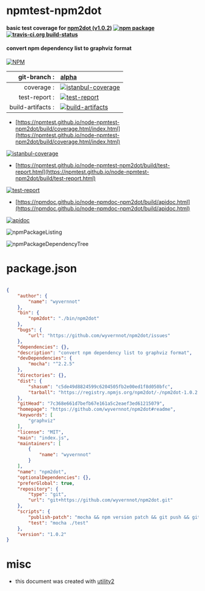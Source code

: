 # npmtest-npm2dot

#### basic test coverage for  [npm2dot (v1.0.2)](https://github.com/wyvernnot/npm2dot#readme)  [![npm package](https://img.shields.io/npm/v/npmtest-npm2dot.svg?style=flat-square)](https://www.npmjs.org/package/npmtest-npm2dot) [![travis-ci.org build-status](https://api.travis-ci.org/npmtest/node-npmtest-npm2dot.svg)](https://travis-ci.org/npmtest/node-npmtest-npm2dot)

#### convert npm dependency list to graphviz format

[![NPM](https://nodei.co/npm/npm2dot.png?downloads=true&downloadRank=true&stars=true)](https://www.npmjs.com/package/npm2dot)

| git-branch : | [alpha](https://github.com/npmtest/node-npmtest-npm2dot/tree/alpha)|
|--:|:--|
| coverage : | [![istanbul-coverage](https://npmtest.github.io/node-npmtest-npm2dot/build/coverage.badge.svg)](https://npmtest.github.io/node-npmtest-npm2dot/build/coverage.html/index.html)|
| test-report : | [![test-report](https://npmtest.github.io/node-npmtest-npm2dot/build/test-report.badge.svg)](https://npmtest.github.io/node-npmtest-npm2dot/build/test-report.html)|
| build-artifacts : | [![build-artifacts](https://npmtest.github.io/node-npmtest-npm2dot/glyphicons_144_folder_open.png)](https://github.com/npmtest/node-npmtest-npm2dot/tree/gh-pages/build)|

- [https://npmtest.github.io/node-npmtest-npm2dot/build/coverage.html/index.html](https://npmtest.github.io/node-npmtest-npm2dot/build/coverage.html/index.html)

[![istanbul-coverage](https://npmtest.github.io/node-npmtest-npm2dot/build/screenCapture.buildCi.browser.%252Ftmp%252Fbuild%252Fcoverage.lib.html.png)](https://npmtest.github.io/node-npmtest-npm2dot/build/coverage.html/index.html)

- [https://npmtest.github.io/node-npmtest-npm2dot/build/test-report.html](https://npmtest.github.io/node-npmtest-npm2dot/build/test-report.html)

[![test-report](https://npmtest.github.io/node-npmtest-npm2dot/build/screenCapture.buildCi.browser.%252Ftmp%252Fbuild%252Ftest-report.html.png)](https://npmtest.github.io/node-npmtest-npm2dot/build/test-report.html)

- [https://npmdoc.github.io/node-npmdoc-npm2dot/build/apidoc.html](https://npmdoc.github.io/node-npmdoc-npm2dot/build/apidoc.html)

[![apidoc](https://npmdoc.github.io/node-npmdoc-npm2dot/build/screenCapture.buildCi.browser.%252Ftmp%252Fbuild%252Fapidoc.html.png)](https://npmdoc.github.io/node-npmdoc-npm2dot/build/apidoc.html)

![npmPackageListing](https://npmtest.github.io/node-npmtest-npm2dot/build/screenCapture.npmPackageListing.svg)

![npmPackageDependencyTree](https://npmtest.github.io/node-npmtest-npm2dot/build/screenCapture.npmPackageDependencyTree.svg)



# package.json

```json

{
    "author": {
        "name": "wyvernnot"
    },
    "bin": {
        "npm2dot": "./bin/npm2dot"
    },
    "bugs": {
        "url": "https://github.com/wyvernnot/npm2dot/issues"
    },
    "dependencies": {},
    "description": "convert npm dependency list to graphviz format",
    "devDependencies": {
        "mocha": "^2.2.5"
    },
    "directories": {},
    "dist": {
        "shasum": "c5de49d8824599c6204505fb2e00ed1f8d050bfc",
        "tarball": "https://registry.npmjs.org/npm2dot/-/npm2dot-1.0.2.tgz"
    },
    "gitHead": "7c368e661d7befb67e161a5c2eaef3ed61215079",
    "homepage": "https://github.com/wyvernnot/npm2dot#readme",
    "keywords": [
        "graphviz"
    ],
    "license": "MIT",
    "main": "index.js",
    "maintainers": [
        {
            "name": "wyvernnot"
        }
    ],
    "name": "npm2dot",
    "optionalDependencies": {},
    "preferGlobal": true,
    "repository": {
        "type": "git",
        "url": "git+https://github.com/wyvernnot/npm2dot.git"
    },
    "scripts": {
        "publish-patch": "mocha && npm version patch && git push && git push --tags && npm publish",
        "test": "mocha ./test"
    },
    "version": "1.0.2"
}
```



# misc
- this document was created with [utility2](https://github.com/kaizhu256/node-utility2)
